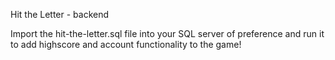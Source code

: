 Hit the Letter - backend

Import the hit-the-letter.sql file into your SQL server of preference and
run it to add highscore and account functionality to the game!
